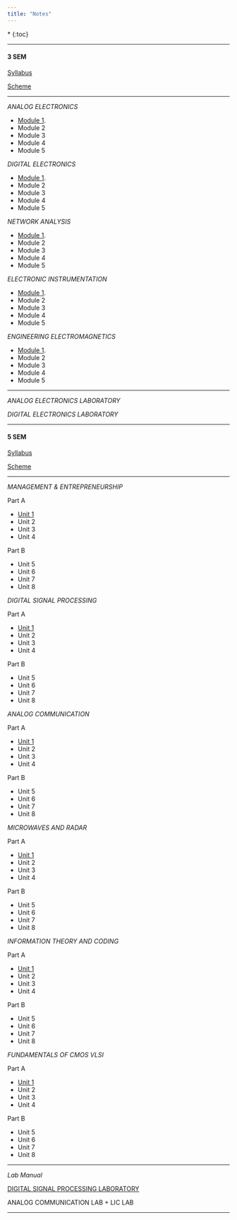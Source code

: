 ```yaml
---
title: "Notes"
---
```


<nav class="toc" markdown="1">
*   
{:toc}
</nav>
<hr>

#### 3 SEM

<a target="_blank" href="https://drive.google.com/file/d/0B9cqMjKT9M-dNFk0OXBEWUwzbzA/view?usp=sharing">Syllabus</a>

<a target="_blank" href="https://drive.google.com/open?id=0B9cqMjKT9M-dcXdjRjZMSlNsTkE">Scheme</a>

<hr>


<i>ANALOG ELECTRONICS</i>

* <a target="_blank"  href="https://drive.google.com/open?id=0B9cqMjKT9M-dNHJNdWpMQUFiNnc">Module 1</a>.
* Module 2 
* Module 3  
* Module 4 
* Module 5


<i>DIGITAL ELECTRONICS </i>

* <a target="_blank"  href="https://drive.google.com/open?id=0B9cqMjKT9M-dNHJNdWpMQUFiNnc">Module 1</a>.
* Module 2 
* Module 3  
* Module 4 
* Module 5

<i>NETWORK ANALYSIS </i>

* <a target="_blank"  href="https://drive.google.com/open?id=0B9cqMjKT9M-dNHJNdWpMQUFiNnc">Module 1</a>.
* Module 2 
* Module 3  
* Module 4 
* Module 5

<i>ELECTRONIC INSTRUMENTATION </i>

* <a  target="_blank" href="https://drive.google.com/open?id=0B9cqMjKT9M-dNHJNdWpMQUFiNnc">Module 1</a>.
* Module 2 
* Module 3  
* Module 4 
* Module 5

<i>ENGINEERING ELECTROMAGNETICS </i>

* <a  target="_blank" href="https://drive.google.com/open?id=0B9cqMjKT9M-dNHJNdWpMQUFiNnc">Module 1</a>.
* Module 2 
* Module 3  
* Module 4 
* Module 5


<hr>


<i>ANALOG ELECTRONICS LABORATORY</i>


<i>DIGITAL ELECTRONICS LABORATORY</i>


<hr>



#### 5 SEM

<a  target="_blank" href="https://drive.google.com/open?id=0B9cqMjKT9M-dWm9fdTAxTUZ4d1U">Syllabus</a>

<a target="_blank"  href="https://drive.google.com/open?id=0B9cqMjKT9M-dYUVPX3Z3aERjZHc">Scheme</a>

<hr>


<i>MANAGEMENT & ENTREPRENEURSHIP</i>

 Part A

* <a target="_blank"  href="https://drive.google.com/open?id=0B9cqMjKT9M-dNHJNdWpMQUFiNnc">Unit 1</a>  
* Unit 2
* Unit 3  
* Unit 4 

 Part B
  
* Unit 5  
* Unit 6   
* Unit 7 
* Unit 8   


<i>DIGITAL SIGNAL PROCESSING</i>

 Part A

* <a target="_blank"  href="https://drive.google.com/open?id=0B9cqMjKT9M-dNHJNdWpMQUFiNnc">Unit 1</a>  
* Unit 2
* Unit 3  
* Unit 4 

 Part B
  
* Unit 5  
* Unit 6   
* Unit 7 
* Unit 8   


<i>ANALOG COMMUNICATION</i>

 Part A

* <a  target="_blank" href="https://drive.google.com/open?id=0B9cqMjKT9M-dNHJNdWpMQUFiNnc">Unit 1</a>  
* Unit 2
* Unit 3  
* Unit 4 

 Part B
  
* Unit 5  
* Unit 6   
* Unit 7 
* Unit 8   


<i>MICROWAVES AND RADAR </i>

 Part A

* <a  target="_blank" href="https://drive.google.com/open?id=0B9cqMjKT9M-dNHJNdWpMQUFiNnc">Unit 1</a>  
* Unit 2
* Unit 3  
* Unit 4 

 Part B
  
* Unit 5  
* Unit 6   
* Unit 7 
* Unit 8   


<i>INFORMATION THEORY AND CODING </i>

 Part A

* <a  target="_blank" href="https://drive.google.com/open?id=0B9cqMjKT9M-dNHJNdWpMQUFiNnc">Unit 1</a>  
* Unit 2
* Unit 3  
* Unit 4 

 Part B
  
* Unit 5  
* Unit 6   
* Unit 7 
* Unit 8   


<i>FUNDAMENTALS OF CMOS VLSI</i>

 Part A

* <a  target="_blank" href="https://drive.google.com/open?id=0B9cqMjKT9M-dNHJNdWpMQUFiNnc">Unit 1</a>  
* Unit 2
* Unit 3  
* Unit 4 

 Part B
  
* Unit 5  
* Unit 6   
* Unit 7 
* Unit 8   


<hr>


<i>Lab Manual</i>


<a target="_blank"  href="https://drive.google.com/open?id=0B9cqMjKT9M-dWl9uMU1uTC1tS3c">DIGITAL SIGNAL PROCESSING LABORATORY</a>  

ANALOG COMMUNICATION LAB + LIC LAB


<hr>

